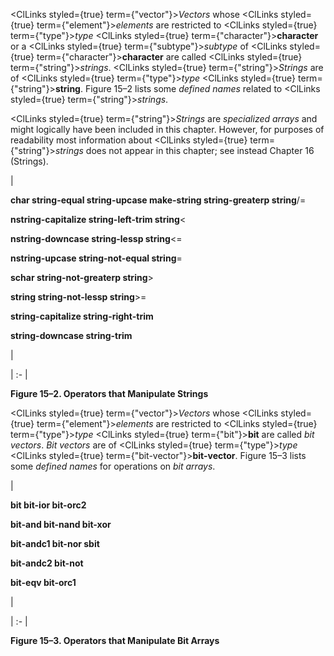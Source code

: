  



<ClLinks styled={true} term={"vector"}><i>Vectors</i></ClLinks> whose <ClLinks styled={true} term={"element"}><i>elements</i></ClLinks> are restricted to <ClLinks styled={true} term={"type"}><i>type</i></ClLinks> <ClLinks styled={true} term={"character"}><b>character</b></ClLinks> or a <ClLinks styled={true} term={"subtype"}><i>subtype</i></ClLinks> of <ClLinks styled={true} term={"character"}><b>character</b></ClLinks> are called <ClLinks styled={true} term={"string"}><i>strings</i></ClLinks>. <ClLinks styled={true} term={"string"}><i>Strings</i></ClLinks> are of <ClLinks styled={true} term={"type"}><i>type</i></ClLinks> <ClLinks styled={true} term={"string"}><b>string</b></ClLinks>. Figure 15–2 lists some *defined names* related to <ClLinks styled={true} term={"string"}><i>strings</i></ClLinks>. 



<ClLinks styled={true} term={"string"}><i>Strings</i></ClLinks> are *specialized arrays* and might logically have been included in this chapter. However, for purposes of readability most information about <ClLinks styled={true} term={"string"}><i>strings</i></ClLinks> does not appear in this chapter; see instead Chapter 16 (Strings). 



|<p>**char string-equal string-upcase make-string string-greaterp string**/= </p><p>**nstring-capitalize string-left-trim string**&lt; </p><p>**nstring-downcase string-lessp string**&lt;= </p><p>**nstring-upcase string-not-equal string**= </p><p>**schar string-not-greaterp string**&gt; </p><p>**string string-not-lessp string**&gt;= </p><p>**string-capitalize string-right-trim** </p><p>**string-downcase string-trim**</p>|

| :- |





**Figure 15–2. Operators that Manipulate Strings** 



<ClLinks styled={true} term={"vector"}><i>Vectors</i></ClLinks> whose <ClLinks styled={true} term={"element"}><i>elements</i></ClLinks> are restricted to <ClLinks styled={true} term={"type"}><i>type</i></ClLinks> <ClLinks styled={true} term={"bit"}><b>bit</b></ClLinks> are called *bit vectors*. *Bit vectors* are of <ClLinks styled={true} term={"type"}><i>type</i></ClLinks> <ClLinks styled={true} term={"bit-vector"}><b>bit-vector</b></ClLinks>. Figure 15–3 lists some *defined names* for operations on *bit arrays*. 







 



 



|<p>**bit bit-ior bit-orc2** </p><p>**bit-and bit-nand bit-xor** </p><p>**bit-andc1 bit-nor sbit** </p><p>**bit-andc2 bit-not** </p><p>**bit-eqv bit-orc1**</p>|

| :- |





**Figure 15–3. Operators that Manipulate Bit Arrays** 







 



 



